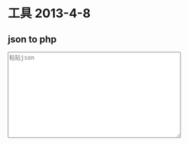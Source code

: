﻿工具 2013-4-8
=======================
json to php
------------
<textarea style="width:80%;height:200px;" placeholder="粘贴json" onblur="javascript:this.value=this.value.replace(/\[/g,'array(').replace(/\]/g,')').replace(/:/g,'=>').replace(/{/g,'array(').replace(/}/g,')')"></textarea>